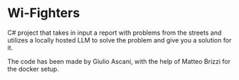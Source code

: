# Wi-Fighters

C# project that takes in input a report with problems from the streets and utilizes a locally hosted LLM to solve the problem and give you a solution for it.

The code has been made by Giulio Ascani, with the help of Matteo Brizzi for the docker setup.
